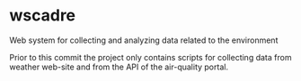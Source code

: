 # wscadre
Web system for collecting and analyzing data related to the environment

Prior to this commit the project only contains scripts for collecting data from weather web-site and from the API of the air-quality portal.
